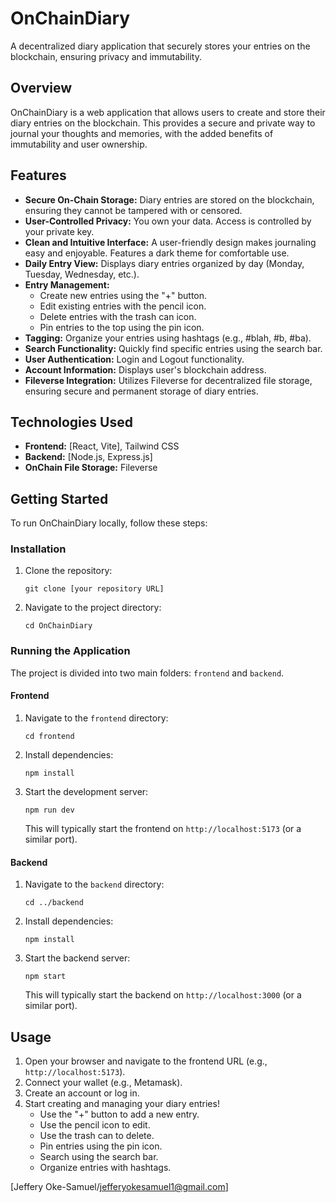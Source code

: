 # OnChainDiary

A decentralized diary application that securely stores your entries on the blockchain, ensuring privacy and immutability.

## Overview

OnChainDiary is a web application that allows users to create and store their diary entries on the blockchain. This provides a secure and private way to journal your thoughts and memories, with the added benefits of immutability and user ownership.

## Features

*   **Secure On-Chain Storage:**  Diary entries are stored on the blockchain, ensuring they cannot be tampered with or censored.
*   **User-Controlled Privacy:**  You own your data.  Access is controlled by your private key.
*   **Clean and Intuitive Interface:**  A user-friendly design makes journaling easy and enjoyable.  Features a dark theme for comfortable use.
*   **Daily Entry View:** Displays diary entries organized by day (Monday, Tuesday, Wednesday, etc.).
*   **Entry Management:**
    *   Create new entries using the "+" button.
    *   Edit existing entries with the pencil icon.
    *   Delete entries with the trash can icon.
    *   Pin entries to the top using the pin icon.
*   **Tagging:** Organize your entries using hashtags (e.g., #blah, #b, #ba).
*   **Search Functionality:** Quickly find specific entries using the search bar.
*   **User Authentication:** Login and Logout functionality.
*   **Account Information:** Displays user's blockchain address.
*   **Fileverse Integration:** Utilizes Fileverse for decentralized file storage, ensuring secure and permanent storage of diary entries.

## Technologies Used

*   **Frontend:** [React, Vite], Tailwind CSS
*   **Backend:** [Node.js, Express.js]
*   **OnChain File Storage:** Fileverse

## Getting Started

To run OnChainDiary locally, follow these steps:

### Installation

1.  Clone the repository:

    ```
    git clone [your repository URL]
    ```

2.  Navigate to the project directory:

    ```
    cd OnChainDiary
    ```

### Running the Application

The project is divided into two main folders: `frontend` and `backend`.

#### Frontend

1.  Navigate to the `frontend` directory:

    ```
    cd frontend
    ```

2.  Install dependencies:

    ```
    npm install
    ```

3.  Start the development server:

    ```
    npm run dev
    ```

    This will typically start the frontend on `http://localhost:5173` (or a similar port).

#### Backend

1.  Navigate to the `backend` directory:

    ```
    cd ../backend
    ```

2.  Install dependencies:

    ```
    npm install
    ```

3.  Start the backend server:

    ```
    npm start
    ```

    This will typically start the backend on `http://localhost:3000` (or a similar port).

## Usage

1.  Open your browser and navigate to the frontend URL (e.g., `http://localhost:5173`).
2.  Connect your wallet (e.g., Metamask).
3.  Create an account or log in.
4.  Start creating and managing your diary entries!
    *   Use the "+" button to add a new entry.
    *   Use the pencil icon to edit.
    *   Use the trash can to delete.
    *   Pin entries using the pin icon.
    *   Search using the search bar.
    *   Organize entries with hashtags.



[Jeffery Oke-Samuel/jefferyokesamuel1@gmail.com]
